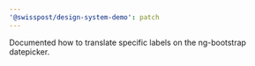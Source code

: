 ```yaml
---
'@swisspost/design-system-demo': patch
---
```


Documented how to translate specific labels on the ng-bootstrap datepicker.
